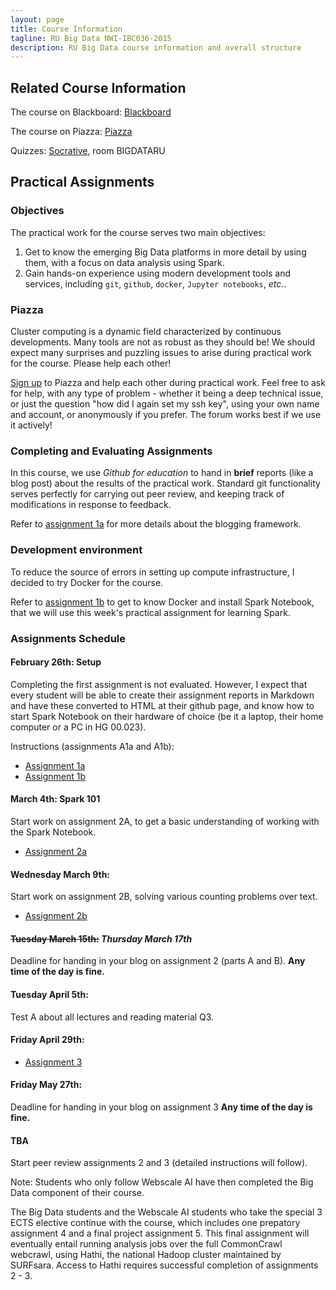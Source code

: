 ```yaml
---
layout: page
title: Course Information
tagline: RU Big Data NWI-IBC036-2015
description: RU Big Data course information and overall structure
---
```


## Related Course Information

The course on Blackboard:
[Blackboard](http://bit.ly/RUBigDataBB)

The course on Piazza:
[Piazza](http://bit.ly/RUBigData)

Quizzes:
[Socrative](https://b.socrative.com/login/student/), room BIGDATARU

## Practical Assignments

### Objectives

The practical work for the course serves two main objectives:
1. Get to know the emerging Big Data platforms in more detail by using them, with a focus on data analysis using Spark.
2. Gain hands-on experience using modern development tools and services, including `git`, `github`, `docker`, `Jupyter notebooks`, *etc.*.

### Piazza

Cluster computing is a dynamic field characterized by continuous developments.
Many tools are not as robust as they should be!
We should expect many surprises and puzzling issues to arise during practical work for the course.
Please help each other!

[Sign up](https://piazza.com/ru.nl/spring2016/nwiibc036) to Piazza and help each other during practical work.
Feel free to ask for help, with any type of problem - whether it being a deep technical issue, or just the question "how did I again set my ssh key",
using your own name and account, or anonymously if you prefer.
The forum works best if we use it actively!

### Completing and Evaluating Assignments

In this course, we use *Github for education* to hand in **brief** reports (like a blog post) about the results of the 
practical work. Standard git functionality serves perfectly for carrying out peer review, and keeping track of 
modifications in response to feedback.

Refer to [assignment 1a](assignments/A1a-blogging.html) for more details about the blogging framework.

### Development environment

To reduce the source of errors in setting up compute infrastructure, I decided to try Docker for the course.

Refer to [assignment 1b](assignments/A1b-docker.html) to get to know Docker and install Spark Notebook,
that we will use this week's practical assignment for learning Spark.

### Assignments Schedule

#### February 26th: Setup

Completing the first assignment is not evaluated. However, I expect that every student will be able 
to create their assignment reports in Markdown and have these converted to HTML at their github page,
and know how to start Spark Notebook on their hardware of choice (be it a laptop, their home computer or
a PC in HG 00.023).

Instructions (assignments A1a and A1b):

* [Assignment 1a](assignments/A1a-blogging.html)
* [Assignment 1b](assignments/A1b-docker.html)

#### March 4th: Spark 101

Start work on assignment 2A, to get a basic understanding of working with 
the Spark Notebook.

* [Assignment 2a](assignments/A2a-spark-101.html)

#### Wednesday March 9th:
Start work on assignment 2B, solving various counting problems over text.

* [Assignment 2b](assignments/A2b-execution-model.html)

#### ~~Tuesday March 15th:~~ _Thursday March 17th_
Deadline for handing in your blog on assignment 2 (parts A and B).
**Any time of the day is fine.**

#### Tuesday April 5th:
Test A about all lectures and reading material Q3.

#### Friday April 29th:

* [Assignment 3](assignments/A3-Nijmegen.html)

#### Friday May 27th:

Deadline for handing in your blog on assignment 3
**Any time of the day is fine.**


#### TBA
Start peer review assignments 2 and 3 (detailed instructions will follow).

Note:
Students who only follow Webscale AI have then completed the Big Data 
component of their course.

The Big Data students and the Webscale AI students who take the special 
3 ECTS elective continue with the course, which includes one prepatory
assignment 4 and a final project assignment 5.
This final assignment will eventually entail running analysis jobs over
the full CommonCrawl webcrawl, using Hathi, the national Hadoop cluster 
maintained by SURFsara. Access to Hathi requires successful completion of
assignments 2 - 3.

